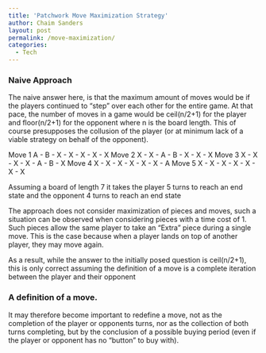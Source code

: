 ```yaml
---
title: 'Patchwork Move Maximization Strategy'
author: Chaim Sanders
layout: post
permalink: /move-maximization/
categories:
  - Tech
---
```

### Naive Approach
The naive answer here, is that the maximum amount of moves would be if the players continued to “step” over each other for the entire game. At that pace, the number of moves in a game would be ceil(n/2+1) for the player and floor(n/2+1) for the opponent where n is the board length. This of course presupposes the collusion of the player (or at minimum lack of a viable strategy on behalf of the opponent).

Move 1
A - B - X - X - X - X - X
Move 2
X - X - A - B - X - X - X
Move 3
X - X - X - X - A - B - X
Move 4
X - X - X - X - X - X - A
Move 5
X - X - X - X - X - X - X

Assuming a board of length 7 it takes the player 5 turns to reach an end state and the opponent 4 turns to reach an end state

The approach does not consider maximization of pieces and moves, such a situation can be observed when considering pieces with a time cost of 1. Such pieces allow the same player to take an “Extra” piece during a single move. This is the case because when a player lands on top of another player, they may move again.

As a result, while the answer to the initially posed question is ceil(n/2+1), this is only correct assuming the definition of a move is a complete iteration between the player and their opponent

### A definition of a move.
It may therefore become important to redefine a move, not as the completion of the player or opponents turns, nor as the collection of both turns completing, but by the conclusion of a possible buying period (even if the player or opponent has no “button” to buy with).

